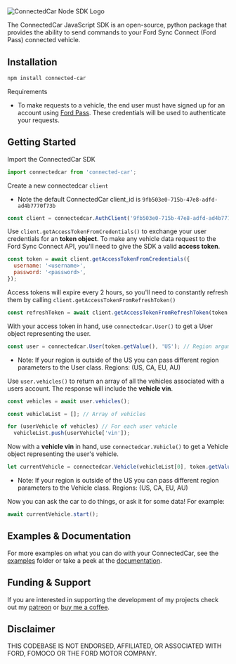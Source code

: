 #

![ConnectedCar Node SDK Logo](https://user-images.githubusercontent.com/35158392/147300580-29723aab-ffae-46d3-ae60-72af59065daa.png)

The ConnectedCar JavaScript SDK is an open-source, python package that provides the ability to send
commands to your Ford Sync Connect (Ford Pass) connected vehicle.

## Installation

```sh
npm install connected-car
```

Requirements

- To make requests to a vehicle, the end user must have signed up for an account using
  [Ford Pass](https://owner.ford.com/fordpass/fordpass-sync-connect.html). These credentials will be
  used to authenticate your requests.

## Getting Started

Import the ConnectedCar SDK

```javascript
import connectedcar from 'connected-car';
```

Create a new connectedcar `client`

- Note the default ConnectedCar client_id is `9fb503e0-715b-47e8-adfd-ad4b7770f73b`

```javascript
const client = connectedcar.AuthClient('9fb503e0-715b-47e8-adfd-ad4b7770f73b');
```

Use `client.getAccessTokenFromCredentials()` to exchange your user credentials for an
**token object**. To make any vehicle data request to the Ford Sync Connect API, you'll need to give
the SDK a valid **access token**.

```javascript
const token = await client.getAccessTokenFromCredentials({
  username: '<username>',
  password: '<password>',
});
```

Access tokens will expire every 2 hours, so you'll need to constantly refresh them by
calling `client.getAccessTokenFromRefreshToken()`

```javascript
const refreshToken = await client.getAccessTokenFromRefreshToken(token.getRefreshToken());
```

With your access token in hand, use `connectedcar.User()` to get a User object
representing the user.

```javascript
const user = connectedcar.User(token.getValue(), 'US'); // Region argument is only required if you live outside the United States.
```

- Note: If your region is outside of the US you can pass different region parameters to the User
  class. Regions: (US, CA, EU, AU)

Use `user.vehicles()` to return an array of all the vehicles associated with a users
account. The response will include the **vehicle vin**.

```javascript
const vehicles = await user.vehicles();

const vehicleList = []; // Array of vehicles

for (userVehicle of vehicles) // For each user vehicle
  vehicleList.push(userVehicle['vin']);
```

Now with a **vehicle vin** in hand, use `connectedcar.Vehicle()` to get a Vehicle object
representing the user's vehicle.

```javascript
let currentVehicle = connectedcar.Vehicle(vehicleList[0], token.getValue(), 'US'); // Region argument is only required if you live outside the United States.
```

- Note: If your region is outside of the US you can pass different region parameters to the Vehicle
  class. Regions: (US, CA, EU, AU)

Now you can ask the car to do things, or ask it for some data! For example:

```javascript
await currentVehicle.start();
```

## Examples & Documentation

For more examples on what you can do with your ConnectedCar, see the [examples](/examples) folder or
take a peek at the [documentation](https://ianjwhite99.github.io/connected-car-node-sdk/).

## Funding & Support

If you are interested in supporting the development of my projects check out my
[patreon](https://www.patreon.com/ianjwhite99) or
[buy me a coffee](https://www.buymeacoffee.com/ianjwhite9).

## Disclaimer

THIS CODEBASE IS NOT ENDORSED, AFFILIATED, OR ASSOCIATED WITH FORD, FOMOCO OR THE FORD MOTOR
COMPANY.
